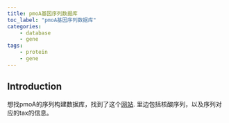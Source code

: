 ```yaml
---
title: pmoA基因序列数据库
toc_label: "pmoA基因序列数据库"
categories:
    - database
    - gene
tags: 
    - protein
    - gene
---
```


## Introduction
想找pmoA的序列构建数据库，找到了这个[网站](https://dataservices.gfz-potsdam.de/panmetaworks/showshort.php?id=escidoc:1423157). 	里边包括核酸序列，以及序列对应的tax的信息。


